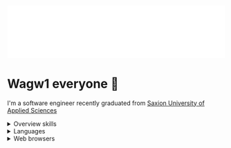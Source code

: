<img src="terminal.svg" alt="Typing SVG" /></a>

# Wagw1 everyone :wave:
I'm a software engineer recently graduated from [Saxion University of Applied Sciences](https://www.saxion.edu/)

<details>
    <summary>
        Overview skills
    </summary>
    <a href="https://skillicons.dev">
        <img src="https://skillicons.dev/icons?i=java,javascript,php,cpp,linux,angular,git,github,md,mysql,nodejs,symfony,postman,raspberrypi,spring,svelte,visualstudio,androidstudio,eclipse,figma,idea,html,git,docker,flutter" />
    </a>
</details>

<details>
    <summary>
        Languages
    </summary>
    | Language      | Proficiency                                                               |
    | ------------- | ------------------------------------------------------------------------- |
    | Dutch         | B2+ ([State exam](https://www.staatsexamensnt2.nl/over-het-staatsexamen-nt2/wat-is-het-staatsexamen-nt2)) |
    | English       | B1 ([ISE Certificate in London](https://www.trinitycollege.com/qualifications/english-language/ISE)) |
    | Arabic        | Native language                                                           |
</details>
<details>
    <summary>
        Web browsers
    </summary>
    <p>I primarily use the following browsers for development and browsing:</p>
    <ul>
    <li>Waterfox (Main browser for privacy)</li>
    <li>Google Chrome (For development)</li>
    <li>Mozilla Firefox (For frontend development)</li>
    </ul>
</details>
